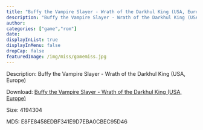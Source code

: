 ```yaml
---
title: "Buffy the Vampire Slayer - Wrath of the Darkhul King (USA, Europe)"
description: "Buffy the Vampire Slayer - Wrath of the Darkhul King (USA, Europe)"
author: 
categories: ["game","rom"]
date: 
displayInList: true
displayInMenu: false
dropCap: false
featuredImage: /img/miss/gamemiss.jpg
---
```


Description: Buffy the Vampire Slayer - Wrath of the Darkhul King (USA, Europe)

Download: <a style="text-decoration:underline;" href="https://mega.nz/#!uKAm1I5L!e2LLGij73CFl6_Y6JV_Cqeh-15t84oz4_K_OcJrzbFs" target = "_blank" rel = "nofollow" > Buffy the Vampire Slayer - Wrath of the Darkhul King (USA, Europe)</a>

Size: 4194304

MD5: E8FE8458EDBF341E9D7EBA0CBEC95D46

